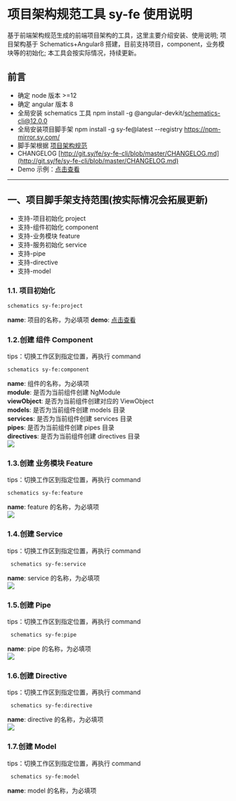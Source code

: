 
# 项目架构规范工具 sy-fe 使用说明

基于前端架构规范生成的前端项目架构的工具，这里主要介绍安装、使用说明; 项目架构基于 Schematics+Angular8 搭建，目前支持项目，component，业务模块等的初始化; 本工具会按实际情况，持续更新。

## 前言

- 确定 node 版本 >=12
- 确定 angular 版本 8
- 全局安装 schematics 工具 npm install -g @angular-devkit/schematics-cli@12.0.0
- 全局安装项目脚手架 npm install -g sy-fe@latest --registry https://npm-mirror.sy.com/
- 脚手架根据 [项目架构规范](https://wiki.sy.com/pages/viewpage.action?pageId=24935586)
- CHANGELOG [http://git.sy/fe/sy-fe-cli/blob/master/CHANGELOG.md](http://git.sy/fe/sy-fe-cli/blob/master/CHANGELOG.md)
- Demo 示例：[点击查看](http://auto-project-1815-dev.sy/guidance)

---

## 一、项目脚手架支持范围(按实际情况会拓展更新)

- 支持-项目初始化 project
- 支持-组件初始化 component
- 支持-业务模块 feature
- 支持-服务初始化 service
- 支持-pipe
- 支持-directive
- 支持-model

### 1.1. 项目初始化

```
schematics sy-fe:project
```

**name**: 项目的名称，为必填项 **demo**: [点击查看](http://auto-project-1815-dev.sy/guidance)


### 1.2.创建 组件 Component

tips：切换工作区到指定位置，再执行 command

```
schematics sy-fe:component
```

**name**: 组件的名称，为必填项  
**module**: 是否为当前组件创建 NgModule  
**viewObject**: 是否为当前组件创建对应的 ViewObject  
**models**: 是否为当前组件创建 models 目录  
**services**: 是否为当前组件创建 services 目录  
**pipes**: 是否为当前组件创建 pipes 目录  
**directives**: 是否为当前组件创建 directives 目录  
![](/download/attachments/182485832/init-component.png?version=1&modificationDate=1735868169081&api=v2)

### 1.3.创建 业务模块 Feature

tips：切换工作区到指定位置，再执行 command

```
schematics sy-fe:feature
```

**name**: feature 的名称，为必填项  
![](/download/attachments/182485832/init-feature.png?version=1&modificationDate=1735868168994&api=v2)

### 1.4.创建 Service

tips：切换工作区到指定位置，再执行 command

```
 schematics sy-fe:service
```

**name**: service 的名称，为必填项  
![](/download/attachments/182485832/init-service.png?version=1&modificationDate=1735868168678&api=v2)

### 1.5.创建 Pipe

tips：切换工作区到指定位置，再执行 command

```
 schematics sy-fe:pipe
```

**name**: pipe 的名称，为必填项  
![](/download/attachments/182485832/init-pipe.png?version=1&modificationDate=1735868168943&api=v2)

### 1.6.创建 Directive

tips：切换工作区到指定位置，再执行 command

```
 schematics sy-fe:directive
```

**name**: directive 的名称，为必填项  
![](/download/attachments/182485832/init-directive.png?version=1&modificationDate=1735868169042&api=v2)

### 1.7.创建 Model

tips：切换工作区到指定位置，再执行 command

```
 schematics sy-fe:model
```

**name**: model 的名称，为必填项

